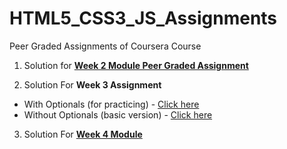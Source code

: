 # HTML5_CSS3_JS_Assignments
Peer Graded Assignments of Coursera Course

1. Solution for **[Week 2 Module Peer Graded Assignment](https://sasank09.github.io/HTML5_CSS3_JS_Assignments/Module2/index.html)**

2. Solution For **Week 3 Assignment**
*  With Optionals (for practicing)      - [Click here](https://sasank09.github.io/HTML5_CSS3_JS_Assignments/Module3/index.html)
*  Without Optionals (basic version)    - [Click here](https://sasank09.github.io/HTML5_CSS3_JS_Assignments/Module3/index_basic.html)
  
3. Solution For **[Week 4 Module](https://sasank09.github.io/HTML5_CSS3_JS_Assignments/Module4)**



